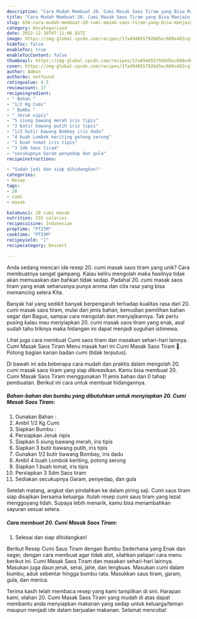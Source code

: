 ```yaml
---
description: "Cara Mudah Membuat 20. Cumi Masak Saos Tiram yang Bisa Manjain Lidah"
title: "Cara Mudah Membuat 20. Cumi Masak Saos Tiram yang Bisa Manjain Lidah"
slug: 658-cara-mudah-membuat-20-cumi-masak-saos-tiram-yang-bisa-manjain-lidah
category: Uncategorized
date: 2022-12-30T07:11:06.857Z
image: https://img-global.cpcdn.com/recipes/1fa4946557926d5e/680x482cq70/20-cumi-masak-saos-tiram-foto-resep-utama.jpg
hideToc: false
enableToc: true
enableTocContent: false
thumbnail: https://img-global.cpcdn.com/recipes/1fa4946557926d5e/680x482cq70/20-cumi-masak-saos-tiram-foto-resep-utama.jpg
cover: https://img-global.cpcdn.com/recipes/1fa4946557926d5e/680x482cq70/20-cumi-masak-saos-tiram-foto-resep-utama.jpg
author: Admin
authorAv: notfound
ratingvalue: 4.5
reviewcount: 17
recipeingredient:
- " Bahan "
- "1/2 Kg Cumi"
- " Bumbu "
- " Jeruk nipis"
- "5 siung bawang merah iris tipis"
- "3 butir bawang putih iris tipis"
- "1/2 butir bawang Bombay iris dadu"
- "4 buah Lombok keriting potong serong"
- "1 buah tomat iris tipis"
- "3 Sdm Saos tiram"
- "secukupnya Garam penyedap dan gula"
recipeinstructions:

- "Sudah jadi dan siap dihidangkan!"
categories:
- Resep
tags:
- 20
- cumi
- masak

katakunci: 20 cumi masak 
nutrition: 255 calories
recipecuisine: Indonesian
preptime: "PT25M"
cooktime: "PT33M"
recipeyield: "1"
recipecategory: Dessert

---
```





Anda sedang mencari ide resep 20. cumi masak saos tiram yang unik? Cara membuatnya sangat gampang. Kalau keliru mengolah maka hasilnya tidak akan memuaskan dan bahkan tidak sedap. Padahal 20. cumi masak saos tiram yang enak seharusnya punya aroma dan cita rasa yang bisa memancing selera Kita.





Banyak hal yang sedikit banyak berpengaruh terhadap kualitas rasa dari 20. cumi masak saos tiram, mulai dari jenis bahan, kemudian pemilihan bahan segar dan Bagus, sampai cara mengolah dan menyajikannya. Tak perlu pusing kalau mau menyiapkan 20. cumi masak saos tiram yang enak,      asal sudah tahu triknya maka hidangan ini dapat menjadi suguhan istimewa.














Lihat juga cara membuat Cumi saos tiram dan masakan sehari-hari lainnya. Cumi Masak Saos Tiram Menu masak hari ini Cumi Masak Saos Tiram 🥰. Potong bagian kanan badan cumi (tidak terputus).






Di bawah ini ada beberapa cara mudah dan praktis dalam mengolah 20. cumi masak saos tiram yang siap dikreasikan. Kamu bisa membuat 20. Cumi Masak Saos Tiram menggunakan 11 jenis bahan dan 0 tahap pembuatan. Berikut ini cara untuk membuat hidangannya.

<!--inarticleads1-->

##### Bahan-bahan dan bumbu yang dibutuhkan untuk menyiapkan 20. Cumi Masak Saos Tiram:

1. Gunakan  Bahan :
1. Ambil 1/2 Kg Cumi
1. Siapkan  Bumbu :
1. Persiapkan  Jeruk nipis
1. Siapkan 5 siung bawang merah, iris tipis
1. Siapkan 3 butir bawang putih, iris tipis
1. Gunakan 1/2 butir bawang Bombay, iris dadu
1. Ambil 4 buah Lombok keriting, potong serong
1. Siapkan 1 buah tomat, iris tipis
1. Persiapkan 3 Sdm Saos tiram
1. Sediakan secukupnya Garam, penyedap, dan gula


Setelah matang, angkat dan pindahkan ke dalam piring saji. Cumi saus tiram siap disajikan bersama keluarga. Itulah resep cumi saus tiram yang lezat menggoyang lidah. Supaya lebih menarik, kamu bisa menambahkan sayuran sesuai selera. 

<!--inarticleads2-->

##### Cara membuat 20. Cumi Masak Saos Tiram:


1. Selesai dan siap dihidangkan!

Berikut Resep Cumi Saus Tiram dengan Bumbu Sederhana yang Enak dan seger, dengan cara membuat agar tidak alot, silahkan pelajari cara menu berikut ini. Cumi Masak Saos Tiram dan masakan sehari-hari lainnya. Masukan juga daun jeruk, serai, jahe, dan lengkuas. Masukan cumi dalam bumbu, aduk sebentar hingga bumbu rata. Masukkan saus tiram, garam, gula, dan merica. 

Terima kasih telah membaca resep yang kami tampilkan di sini. Harapan kami, olahan 20. Cumi Masak Saos Tiram yang mudah di atas dapat membantu anda menyiapkan makanan yang sedap untuk keluarga/teman maupun menjadi ide dalam berjualan makanan. Selamat mencoba!
